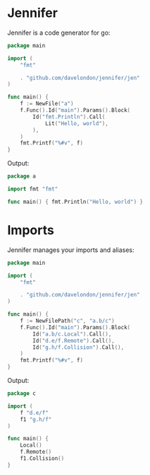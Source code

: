 # Jennifer

Jennifer is a code generator for go:

```go
package main

import (
	"fmt"

	. "github.com/davelondon/jennifer/jen"
)

func main() {
	f := NewFile("a")
    f.Func().Id("main").Params().Block(
        Id("fmt.Println").Call(
            Lit("Hello, world"),
        ),
    )
    fmt.Printf("%#v", f)
}
```

Output:

```go
package a

import fmt "fmt"

func main() { fmt.Println("Hello, world") }
```

# Imports

Jennifer manages your imports and aliases:

```go
package main

import (
	"fmt"

	. "github.com/davelondon/jennifer/jen"
)

func main() {
	f := NewFilePath("c", "a.b/c")
    f.Func().Id("main").Params().Block(
        Id("a.b/c.Local").Call(),
        Id("d.e/f.Remote").Call(),
        Id("g.h/f.Collision").Call(),
    )
    fmt.Printf("%#v", f)
}
```

Output:

```go
package c

import (
    f "d.e/f"
    f1 "g.h/f"
)

func main() {
    Local()
    f.Remote()
    f1.Collision()
}
```
